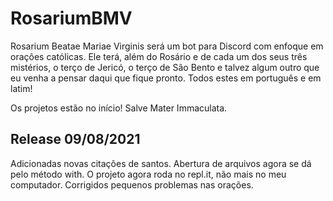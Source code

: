 # RosariumBMV

Rosarium Beatae Mariae Virginis será um bot para Discord com enfoque em orações católicas. Ele terá, além do 
Rosário e de cada um dos seus três mistérios, o terço de Jericó, o terço de São Bento e talvez algum outro 
que eu venha a pensar daqui que fique pronto. Todos estes em português e em latim!

Os projetos estão no início! Salve Mater Immaculata.

## Release 09/08/2021
Adicionadas novas citações de santos. Abertura de arquivos agora se dá pelo método with. O projeto agora roda no repl.it,
não mais no meu computador. Corrigidos pequenos problemas nas orações.
